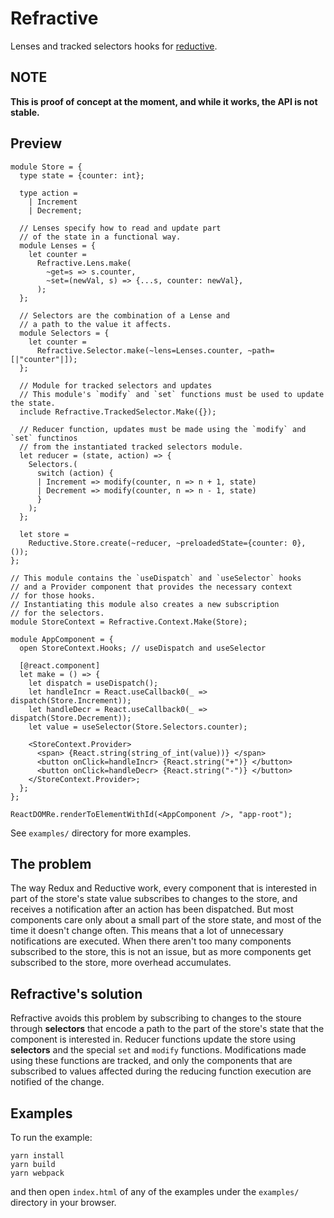 # Refractive

Lenses and tracked selectors hooks for [reductive](https://github.com/reasonml-community/reductive).

## NOTE

**This is proof of concept at the moment, and while it works, the API is not stable.**

## Preview

```reasonml
module Store = {
  type state = {counter: int};

  type action =
    | Increment
    | Decrement;

  // Lenses specify how to read and update part
  // of the state in a functional way.
  module Lenses = {
    let counter =
      Refractive.Lens.make(
        ~get=s => s.counter,
        ~set=(newVal, s) => {...s, counter: newVal},
      );
  };

  // Selectors are the combination of a Lense and
  // a path to the value it affects.
  module Selectors = {
    let counter =
      Refractive.Selector.make(~lens=Lenses.counter, ~path=[|"counter"|]);
  };

  // Module for tracked selectors and updates
  // This module's `modify` and `set` functions must be used to update the state.
  include Refractive.TrackedSelector.Make({});

  // Reducer function, updates must be made using the `modify` and `set` functinos
  // from the instantiated tracked selectors module.
  let reducer = (state, action) => {
    Selectors.(
      switch (action) {
      | Increment => modify(counter, n => n + 1, state)
      | Decrement => modify(counter, n => n - 1, state)
      }
    );
  };

  let store =
    Reductive.Store.create(~reducer, ~preloadedState={counter: 0}, ());
};

// This module contains the `useDispatch` and `useSelector` hooks
// and a Provider component that provides the necessary context
// for those hooks.
// Instantiating this module also creates a new subscription
// for the selectors.
module StoreContext = Refractive.Context.Make(Store);

module AppComponent = {
  open StoreContext.Hooks; // useDispatch and useSelector

  [@react.component]
  let make = () => {
    let dispatch = useDispatch();
    let handleIncr = React.useCallback0(_ => dispatch(Store.Increment));
    let handleDecr = React.useCallback0(_ => dispatch(Store.Decrement));
    let value = useSelector(Store.Selectors.counter);

    <StoreContext.Provider>
      <span> {React.string(string_of_int(value))} </span>
      <button onClick=handleIncr> {React.string("+")} </button>
      <button onClick=handleDecr> {React.string("-")} </button>
    </StoreContext.Provider>;
  };
};

ReactDOMRe.renderToElementWithId(<AppComponent />, "app-root");
```

See `examples/` directory for more examples.

## The problem

The way Redux and Reductive work, every component that is interested in part of the store's state value subscribes to changes to the store, and receives a notification after an action has been dispatched. But most components care only about a small part of the store state, and most of the time it doesn't change often. This means that a lot of unnecessary notifications are executed. When there aren't too many components subscribed to the store, this is not an issue, but as more components get subscribed to the store, more overhead accumulates.

## Refractive's solution

Refractive avoids this problem by subscribing to changes to the stoure through **selectors** that encode a path to the part of the store's state that the component is interested in. Reducer functions update the store using **selectors** and the special `set` and `modify` functions. Modifications made using these functions are tracked, and only the components that are subscribed to values affected during the reducing function execution are notified of the change.

## Examples

To run the example:

    yarn install
    yarn build
    yarn webpack

and then open `index.html` of any of the examples under the `examples/` directory in your browser.
